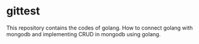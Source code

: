 # gittest

This repository contains the codes of golang. How to connect golang with mongodb and implementing CRUD in mongodb using golang.
